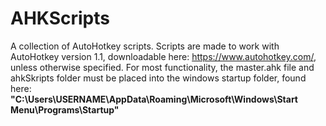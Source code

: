 # AHKScripts
A collection of AutoHotkey scripts.
Scripts are made to work with AutoHotkey version 1.1, downloadable here: https://www.autohotkey.com/, unless otherwise specified.
For most functionality, the master.ahk file and ahkSkripts folder must be placed into the windows startup folder, found here:  
**"C:\Users\USERNAME\AppData\Roaming\Microsoft\Windows\Start Menu\Programs\Startup"**
